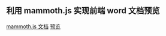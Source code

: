 ## 利用 mammoth.js 实现前端 word 文档预览
[mammoth.js 文档](https://jstool.gitlab.io/zh-cn/demo/mammoth-js-word-docx-preview-and-convert/)
[预览](https://xiaotianxia.github.io/blog/vuepress/js/word_preview.html)